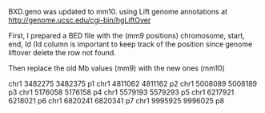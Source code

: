 BXD.geno was updated to mm10. using Lift genome annotations at
http://genome.ucsc.edu/cgi-bin/hgLiftOver

First, I prepared a BED file with the (mm9 positions) chromosome, start, end, Id (Id column is important to keep track of the position since genome liftover delete the row not found. 

Then replace the old Mb values (mm9) with the new ones (mm10)

chr1	3482275	3482375	p1
chr1	4811062	4811162	p2
chr1	5008089	5008189	p3
chr1	5176058	5176158	p4
chr1	5579193	5579293	p5
chr1	6217921	6218021	p6
chr1	6820241	6820341	p7
chr1	9995925	9996025	p8
